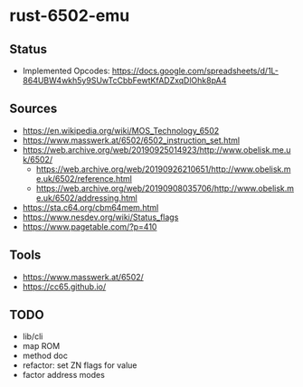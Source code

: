 # rust-6502-emu

## Status

* Implemented Opcodes: https://docs.google.com/spreadsheets/d/1L-864UBW4wkh5y9SUwTcCbbFewtKfADZxqDlOhk8pA4

## Sources

* https://en.wikipedia.org/wiki/MOS_Technology_6502
* https://www.masswerk.at/6502/6502_instruction_set.html
* https://web.archive.org/web/20190925014923/http://www.obelisk.me.uk/6502/
  * https://web.archive.org/web/20190926210651/http://www.obelisk.me.uk/6502/reference.html
  * https://web.archive.org/web/20190908035706/http://www.obelisk.me.uk/6502/addressing.html
* https://sta.c64.org/cbm64mem.html
* https://www.nesdev.org/wiki/Status_flags
* https://www.pagetable.com/?p=410

## Tools

* https://www.masswerk.at/6502/
* https://cc65.github.io/

## TODO

* lib/cli
* map ROM
* method doc
* refactor: set ZN flags for value
* factor address modes